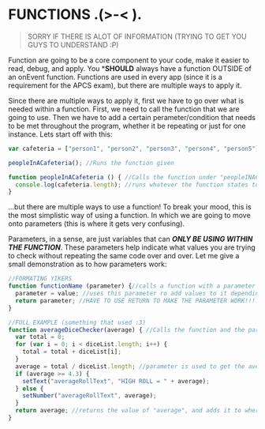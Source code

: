 # FUNCTIONS .(>-< ).
> SORRY IF THERE IS ALOT OF INFORMATION (TRYING TO GET YOU GUYS TO UNDERSTAND :P)

Function are going to be a core component to your code, make it easier to read, debug, and apply. You ***SHOULD** always have a function OUTSIDE of an onEvent function. Functions are used in every app (since it is a requirement for the APCS exam), but there are multiple ways to apply it. 

Since there are multiple ways to apply it, first we have to go over what is needed within a function. First, we need to call the function that we are going to use. Then we have to add a certain perameter/condition that needs to be met throughout the program, whether it be repeating or just for one instance. Lets start off with this:
```js
var cafeteria = ["person1", "person2", "person3", "person4", "person5"]; //im being big lazy

peopleInACafeteria(); //Runs the function given

function peopleInACafeteria () { //Calls the function under "peopleINACafeteria
  console.log(cafeteria.length); //runs whatever the function states to do.
}
```
...but there are multiple ways to use a function! To break your mood, this is the most simplistic way of using a function. In which we are going to move onto parameters (this is where it gets very confusing). 

Parameters, in a sense, are just variables that can ***ONLY BE USING WITHIN THE FUNCTION***. These parameters help indicate what values you are trying to check without repeating the same code over and over. Let me give a small demonstration as to how parameters work:
```js
//FORMATING YIKERS
function functionName (parameter) {//calls a function with a parameter
  parameter = value; //uses this parameter ro add values to it depending on what its asking
  return parameter; //HAVE TO USE RETURN TO MAKE THE PARAMETER WORK!!!!!
}
```
```js
//FULL EXAMPLE (something that used :3)
function averageDiceChecker(average) { //Calls the function and the parameter "average"
  var total = 0;
  for (var i = 0; i < diceList.length; i++) {
    total = total + diceList[i];
  }
  average = total / diceList.length; //parameter is used to get the average of the dice's rolled
  if (average >= 4.3) {
    setText("averageRollText", "HIGH ROLL = " + average); 
  } else {
    setNumber("averageRollText", average);
  }
  return average; //returns the value of "average", and adds it to where the function is called
}
```

